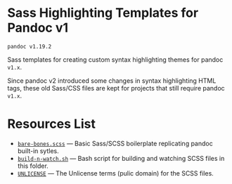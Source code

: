 # Sass Highlighting Templates for Pandoc v1

    pandoc v1.19.2

Sass templates for creating custom syntax highlighting themes for pandoc `v1.x`.

Since pandoc v2 introduced some changes in syntax highlighting HTML tags, these old Sass/CSS files are kept for projects that still require pandoc `v1.x`.

# Resources List

- [`bare-bones.scss`](./bare-bones.scss) — Basic Sass/SCSS boilerplate replicating pandoc built-in sytles.
- [`build-n-watch.sh`](./build-n-watch.sh) — Bash script for building and watching SCSS files in this folder.
- [`UNLICENSE`](./UNLICENSE) — The Unlicense terms (pulic domain) for the SCSS files.

<!-- EOF -->
